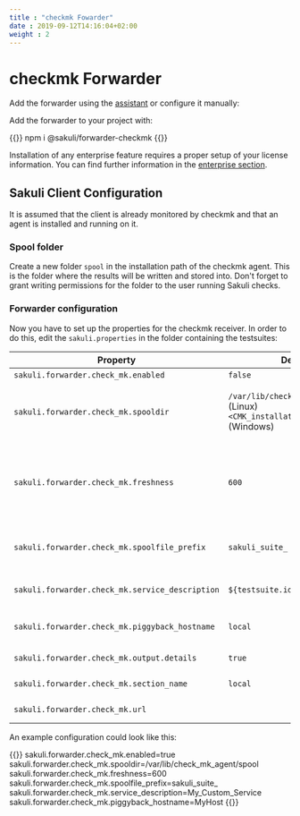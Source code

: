 ```yaml
---
title : "checkmk Fowarder"
date : 2019-09-12T14:16:04+02:00
weight : 2
---
```


# checkmk Forwarder

Add the forwarder using the [assistant](/docs/enterprise_features/#assisted-setup) or configure it manually:

Add the forwarder to your project with:

{{<highlight bash>}}
npm i @sakuli/forwarder-checkmk
{{</highlight>}}

Installation of any enterprise feature requires a proper setup of your license information. You can find further information in the [enterprise section](/docs/enterprise#using-licences-information).

## Sakuli Client Configuration

It is assumed that the client is already monitored by checkmk and that an agent is installed and running on it.

### Spool folder

Create a new folder `spool` in the installation path of the checkmk agent. This is the folder where the results will be written and stored into. Don't forget to grant writing permissions for the folder to the user running Sakuli checks.

### Forwarder configuration

Now you have to set up the properties for the checkmk receiver. In order to do this, edit the `sakuli.properties` in the folder containing the testsuites:

|Property| Default| Effect|
|--------|--------|-------|
|`sakuli.forwarder.check_mk.enabled`|`false`|Enables writing to the spool file  |
|`sakuli.forwarder.check_mk.spooldir`|`/var/lib/check_mk_agent/spool` (Linux)<br/>`<CMK_installation_path>\\spool` (Windows)|Path to the spool folder as defined above. On Windows, the backslashes have to be escaped with '\'. Check_MK is expecting the result files from Sakuli in here |
|`sakuli.forwarder.check_mk.freshness`|`600`|Defines the maximal age in seconds for which the result is still valid. If the last modification of the result file is older than this property, the result file will be ignored. The Check_MK service will turn into UNKNOWN   |
|`sakuli.forwarder.check_mk.spoolfile_prefix`|`sakuli_suite_`|Defines the result file prefix. It can be used to change the default naming convention for the Check_MK output files  |
|`sakuli.forwarder.check_mk.service_description`|`${testsuite.id}`|Defines the service description which is used within the check result |
|`sakuli.forwarder.check_mk.piggyback_hostname`|`local`|Defines Hostname for check results, configurable for piggyback results |
|`sakuli.forwarder.check_mk.output.details`|`true`|Dis- / Enables detailed HTML output|
|`sakuli.forwarder.check_mk.section_name`|`local`|Name of the reported section (&lt;&lt;&lt;YOUR_SECTION_NAME&gt;&gt;&gt;)|
|`sakuli.forwarder.check_mk.url`|    | URL address to add to the spool file (Available from version 2.3.0)|


An example configuration could look like this:

{{<highlight properties>}}
sakuli.forwarder.check_mk.enabled=true
sakuli.forwarder.check_mk.spooldir=/var/lib/check_mk_agent/spool
sakuli.forwarder.check_mk.freshness=600
sakuli.forwarder.check_mk.spoolfile_prefix=sakuli_suite_
sakuli.forwarder.check_mk.service_description=My_Custom_Service
sakuli.forwarder.check_mk.piggyback_hostname=MyHost
{{</highlight>}}

